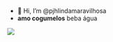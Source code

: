 - 👋 Hi, I’m @pjhlindamaravilhosa
- **amo cogumelos**
beba água
<img src ="https://img.odcdn.com.br/wp-content/uploads/2023/05/shutterstock_1771294973-1.jpg">
